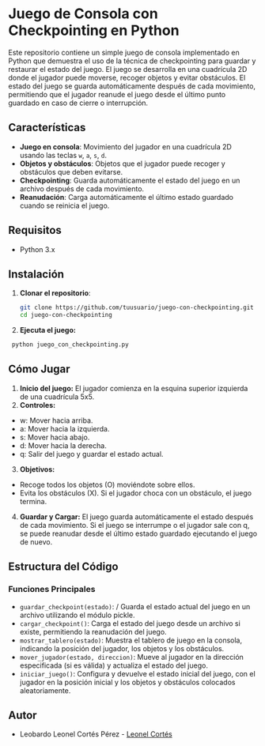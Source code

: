 # Juego de Consola con Checkpointing en Python

Este repositorio contiene un simple juego de consola implementado en Python que demuestra el uso de la técnica de checkpointing para guardar y restaurar el estado del juego. El juego se desarrolla en una cuadrícula 2D donde el jugador puede moverse, recoger objetos y evitar obstáculos. El estado del juego se guarda automáticamente después de cada movimiento, permitiendo que el jugador reanude el juego desde el último punto guardado en caso de cierre o interrupción.

## Características

- **Juego en consola**: Movimiento del jugador en una cuadrícula 2D usando las teclas `w`, `a`, `s`, `d`.
- **Objetos y obstáculos**: Objetos que el jugador puede recoger y obstáculos que deben evitarse.
- **Checkpointing**: Guarda automáticamente el estado del juego en un archivo después de cada movimiento.
- **Reanudación**: Carga automáticamente el último estado guardado cuando se reinicia el juego.

## Requisitos

- Python 3.x

## Instalación

1. **Clonar el repositorio**:
   ```bash
   git clone https://github.com/tuusuario/juego-con-checkpointing.git
   cd juego-con-checkpointing
   ```
2.  **Ejecuta el juego:**
   ```bash
    python juego_con_checkpointing.py
   ```
## Cómo Jugar
1. **Inicio del juego:**
    El jugador comienza en la esquina superior izquierda de una cuadrícula 5x5.
3. **Controles:**
  - w: Mover hacia arriba.
  - a: Mover hacia la izquierda.
  - s: Mover hacia abajo.
  - d: Mover hacia la derecha.
  - q: Salir del juego y guardar el estado actual.
3. **Objetivos:**
- Recoge todos los objetos (O) moviéndote sobre ellos.
- Evita los obstáculos (X). Si el jugador choca con un obstáculo, el juego termina.
4. **Guardar y Cargar:**
  El juego guarda automáticamente el estado después de cada movimiento. Si el juego se interrumpe o el jugador sale con q, se puede reanudar desde el último estado guardado ejecutando el juego de nuevo.

## Estructura del Código
### Funciones Principales

- `guardar_checkpoint(estado)`:
 / Guarda el estado actual del juego en un archivo utilizando el módulo pickle.
- `cargar_checkpoint()`:
 Carga el estado del juego desde un archivo si existe, permitiendo la reanudación del juego.
- `mostrar_tablero(estado)`:
 Muestra el tablero de juego en la consola, indicando la posición del jugador, los objetos y los obstáculos.
- `mover_jugador(estado, direccion)`:
 Mueve al jugador en la dirección especificada (si es válida) y actualiza el estado del juego.
- `iniciar_juego()`:
 Configura y devuelve el estado inicial del juego, con el jugador en la posición inicial y los objetos y obstáculos colocados aleatoriamente.

## Autor
- Leobardo Leonel Cortés Pérez - [Leonel Cortés](https://github.com/leoneleoss)
